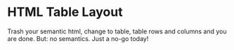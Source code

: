 # HTML Table Layout

Trash your semantic html, change to table, table rows and columns and you are done. But: no semantics. Just a no-go today!

